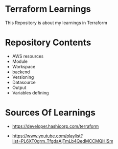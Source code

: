 # Terraform Learnings

This Repository is about my learnings in Terraform

# Repository Contents

- AWS resources
- Module
- Workspace
- backend
- Versioning
- Datasource
- Output
- Variables defining

# Sources Of Learnings
  <!-- Terraform Documentation -->
- https://developer.hashicorp.com/terraform

<!-- Youtube playlist -->
- https://www.youtube.com/playlist?list=PL6XT0grm_TfgdaAjTmLb4QedMCCMQHISm

